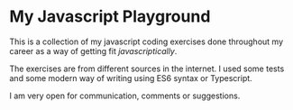 # My Javascript Playground

This is a collection of my javascript coding exercises done throughout my career as a way of getting fit *javascriptically*.

The exercises are from different sources in the internet. I used some tests and some modern way of writing using ES6 syntax or Typescript.

I am very open for communication, comments or suggestions.
